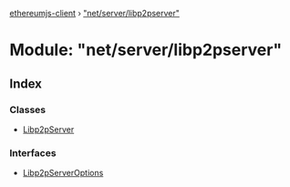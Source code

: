 [ethereumjs-client](../README.md) › ["net/server/libp2pserver"](_net_server_libp2pserver_.md)

# Module: "net/server/libp2pserver"

## Index

### Classes

- [Libp2pServer](../classes/_net_server_libp2pserver_.libp2pserver.md)

### Interfaces

- [Libp2pServerOptions](../interfaces/_net_server_libp2pserver_.libp2pserveroptions.md)
